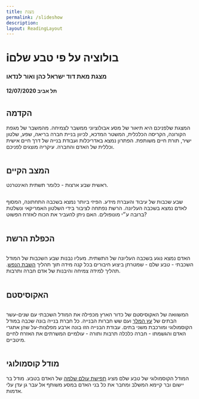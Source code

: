 ```yaml
---
title: מצגת
permalink: /slideshow
description: 
layout: ReadingLayout
---
```


<h1>iבולוציה על פי טבע שלם</h1>
<h3>מצגת מאת דוד ישראל כהן ואור לנדאו</h3>
<h4>12/07/2020 תל אביב</h4>

<TableOfContents :includeLevel="[1, 2, 3]" />

#

## הקדמה

המצגת שלפניכם היא תיאור של מסע אבולוציוני ממשבר לצמיחה. מהמשבר של מגפת הקורונה, הקריסה הכלכלית, המשטר המדכא, לכיוון בניית חברה בריאה, שפע, שלטון ישיר, תורת חיים משותפת. הפתרון נמצא באדריכלות ועבודת בנייה של דרך חיים אישית וכללית של האדם והחברה. עיקריה מוצגים לפניכם.

<Img :path="'spacer.png'"></Img>

## המצב הקיים

ראשית שבע ארצות - כלומר תשתית האינטרנט. 

<Img :path="'osi-model.svg'"></Img>

שבע שכבות של עיבוד והעברת מידע. הפיזי ביותר נמצא בשכבה התחתונה, המסוף לאדם נמצא בשכבה העליונה. הרשת נפתחה לציבור בידי השלטון האמריקאי ונשלטת ברובה ע״י מונופולים. האם ניתן להעביר את הכוח לאזרח הפשוט?

<Img :path="'spacer.png'"></Img>

## הכפלת הרשת

<Img :path="'layered-model.jpg'"></Img>

האדם נמצא נוגע בשכבה העליונה של התשתית. מעליו נבנות שבע השכבות של המודל השכבתי - טבע שלם - שמטרתן ביצוע חיבורים בכל קנה מידה תוך תהליך [השבת הנפש](/derech-hapeima). תהליך למידה צמיחה והיבנות של אדם חברה ותרבות.

<Img :path="'spacer.png'"></Img>

## האקוסיסטם

<Img :path="'equation-terra-dynamics.jpg'"></Img>

המשוואה של האקוסיסטם של כדור הארץ מכפילה את המודל השכבתי עם שנים-עשר הבתים של [עץ המלך](/mishvaot-hapeima) ועם שש חברות הבנייה. כל חברת בנייה בונה שכבה במודל הקוסמולוגי ומורכבת משני בתים. עבודת הבנייה הזו בונה ארבע מפלצות-על שהן אתגרי האדם והגשמתו - חברה כלכלה תרבות ותורה - עולמיים המשרתים את האזרח לחיים מיטביים.

<Img :path="'spacer.png'"></Img>

## מודל קוסמולוגי

המודל הקוסמולוגי של טבע שלם מציג [תפישת עולם שלמה](/rosetta-stone) של האדם בטבע. מודל בר יישום ובר קיימא המשלב ומחבר את כל בני האדם במסע משותף אל עבר גן עדן עלי אדמות.

<Img :path="'cosmology-model.jpg'"></Img>

